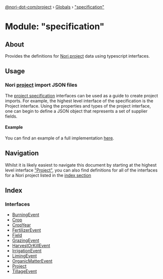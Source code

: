 [@nori-dot-com/project](../README.md) › [Globals](../globals.md) › ["specification"](_specification_.md)

# Module: "specification"

## About

Provides the definitions for [Nori project](../interfaces/_specification_.project.md) data using typescript interfaces.

## Usage

### Nori [project](../interfaces/_specification_.project.md) import JSON files

The [project specification](../interfaces/_specification_.project.md) interfaces can be used as a guide to create project imports.
For example, the highest level interface of the specification is the Project interface. Using the properties and types of the project interface, one can begin to define a JSON object that represents a set of supplier fields.

#### Example

You can find an example of a full implementation [here](../../example/example2.json).

## Navigation

Whilst it is likely easiest to navigate this document by starting at the highest level interface ["Project"](../interfaces/_specification_.project.md), you can also find definitions for all of the interfaces for a Nori project listed in the [index section](#index)

## Index

### Interfaces

* [BurningEvent](../interfaces/_specification_.burningevent.md)
* [Crop](../interfaces/_specification_.crop.md)
* [CropYear](../interfaces/_specification_.cropyear.md)
* [FertilizerEvent](../interfaces/_specification_.fertilizerevent.md)
* [Field](../interfaces/_specification_.field.md)
* [GrazingEvent](../interfaces/_specification_.grazingevent.md)
* [HarvestOrKillEvent](../interfaces/_specification_.harvestorkillevent.md)
* [IrrigationEvent](../interfaces/_specification_.irrigationevent.md)
* [LimingEvent](../interfaces/_specification_.limingevent.md)
* [OrganicMatterEvent](../interfaces/_specification_.organicmatterevent.md)
* [Project](../interfaces/_specification_.project.md)
* [TillageEvent](../interfaces/_specification_.tillageevent.md)
